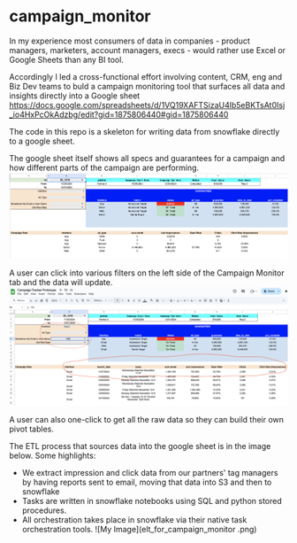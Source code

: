 # campaign_monitor

In my experience most consumers of data in companies - product managers, marketers, account managers, execs -  would rather use Excel or Google Sheets than any BI tool. 

Accordingly I led a cross-functional effort involving content, CRM, eng and Biz Dev teams to buld a campaign monitoring tool that surfaces all data and insights directly into a Google sheet
https://docs.google.com/spreadsheets/d/1VQ19XAFTSizaU4lb5eBKTsAt0Isj_io4HxPcOkAdzbg/edit?gid=1875806440#gid=1875806440

The code in this repo is a skeleton for writing data from snowflake directly to a google sheet.

The google sheet itself shows all specs and guarantees for a campaign and how different parts of the campaign are performing. 
![My Image](campaign_monitor_ss1.png)


A user can click into various filters on the left side of the Campaign Monitor tab and the data will update. 
![My Image](campaign_monitor_ss2.png)

A user can also one-click to get all the raw data so they can build their own pivot tables.

The ETL process that sources data into the google sheet is in the image below. Some highlights:
- We extract impression and click data from our partners' tag managers by having reports sent to email, moving that data into S3 and then to snowflake
- Tasks are written in snowflake notebooks using SQL and python stored procedures.
- All orchestration takes place in snowflake via their native task orchestration tools.
 ![My Image](elt_for_campaign_monitor .png)



